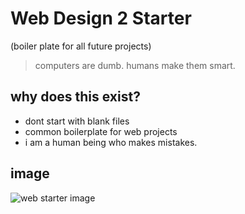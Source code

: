 # Web Design 2 Starter
(boiler plate for all future projects) 

> computers are dumb. humans make them smart.

## why does this exist?

* dont start with blank files
* common boilerplate for web projects
* i am a human being who makes mistakes.

## image

![web starter image](https://files.gitbook.com/v0/b/gitbook-x-prod.appspot.com/o/spaces%2FU0HUZWjoFWylOv4oKdRx%2Fuploads%2FYZ49hTrrqwCSbSApwqq1%2FWeb%202%20Starter.png?alt=media&token=163de608-50f8-4042-926b-b57e45478d69)